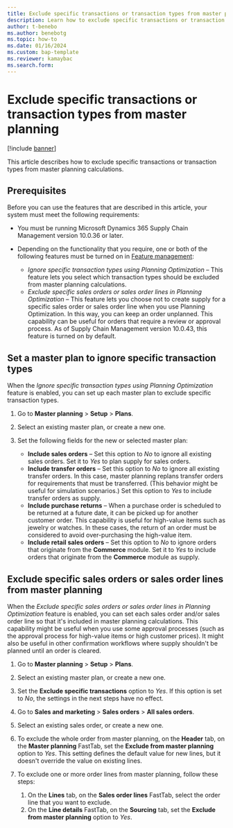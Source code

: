 ```yaml
---
title: Exclude specific transactions or transaction types from master planning
description: Learn how to exclude specific transactions or transaction types from master planning calculations, including prerequisites.
author: t-benebo
ms.author: benebotg
ms.topic: how-to
ms.date: 01/16/2024
ms.custom: bap-template
ms.reviewer: kamaybac
ms.search.form:
---
```


# Exclude specific transactions or transaction types from master planning

[!include [banner](../includes/banner.md)]

This article describes how to exclude specific transactions or transaction types from master planning calculations.

## Prerequisites

Before you can use the features that are described in this article, your system must meet the following requirements:

- You must be running Microsoft Dynamics 365 Supply Chain Management version 10.0.36 or later.
- Depending on the functionality that you require, one or both of the following features must be turned on in [Feature management](../../fin-ops-core/fin-ops/get-started/feature-management/feature-management-overview.md):

    - *Ignore specific transaction types using Planning Optimization* – This feature lets you select which transaction types should be excluded from master planning calculations.
    - *Exclude specific sales orders or sales order lines in Planning Optimization* – This feature lets you choose not to create supply for a specific sales order or sales order line when you use Planning Optimization. In this way, you can keep an order unplanned. This capability can be useful for orders that require a review or approval process. As of Supply Chain Management version 10.0.43, this feature is turned on by default.

## Set a master plan to ignore specific transaction types

When the *Ignore specific transaction types using Planning Optimization* feature is enabled, you can set up each master plan to exclude specific transaction types.

1. Go to **Master planning** \> **Setup** \> **Plans**.
1. Select an existing master plan, or create a new one.
1. Set the following fields for the new or selected master plan:

    - **Include sales orders** – Set this option to *No* to ignore all existing sales orders. Set it to *Yes* to plan supply for sales orders.
    - **Include transfer orders** – Set this option to *No* to ignore all existing transfer orders. In this case, master planning replans transfer orders for requirements that must be transferred. (This behavior might be useful for simulation scenarios.) Set this option to *Yes* to include transfer orders as supply.
    - **Include purchase returns** – When a purchase order is scheduled to be returned at a future date, it can be picked up for another customer order. This capability is useful for high-value items such as jewelry or watches. In these cases, the return of an order must be considered to avoid over-purchasing the high-value item.
    - **Include retail sales orders** – Set this option to *No* to ignore orders that originate from the **Commerce** module. Set it to *Yes* to include orders that originate from the **Commerce** module as supply.

## Exclude specific sales orders or sales order lines from master planning

When the *Exclude specific sales orders or sales order lines in Planning Optimization* feature is enabled, you can set each sales order and/or sales order line so that it's included in master planning calculations. This capability might be useful when you use some approval processes (such as the approval process for high-value items or high customer prices). It might also be useful in other confirmation workflows where supply shouldn't be planned until an order is cleared.

1. Go to **Master planning** \> **Setup** \> **Plans**.
1. Select an existing master plan, or create a new one.
1. Set the **Exclude specific transactions** option to *Yes*. If this option is set to *No*, the settings in the next steps have no effect.
1. Go to **Sales and marketing** \> **Sales orders** \> **All sales orders**.
1. Select an existing sales order, or create a new one.
1. To exclude the whole order from master planning, on the **Header** tab, on the **Master planning** FastTab, set the **Exclude from master planning** option to *Yes*. This setting defines the default value for new lines, but it doesn't override the value on existing lines.
1. To exclude one or more order lines from master planning, follow these steps:

    1. On the **Lines** tab, on the **Sales order lines** FastTab, select the order line that you want to exclude.
    1. On the **Line details** FastTab, on the **Sourcing** tab, set the **Exclude from master planning** option to *Yes*.
